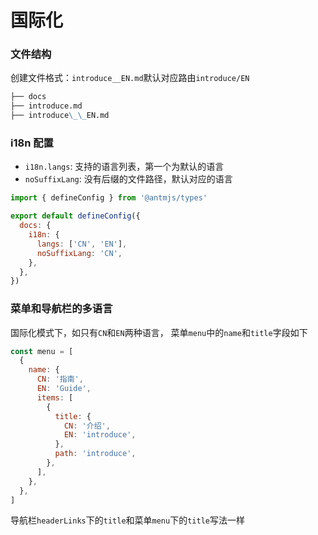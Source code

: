 # 国际化

### 文件结构

创建文件格式：`introduce__EN.md`默认对应路由`introduce/EN`

```markdown
├── docs
├── introduce.md
├── introduce\_\_EN.md
```

### i18n 配置

- `i18n.langs`: 支持的语言列表，第一个为默认的语言
- `noSuffixLang`: 没有后缀的文件路径，默认对应的语言

```js
import { defineConfig } from '@antmjs/types'

export default defineConfig({
  docs: {
    i18n: {
      langs: ['CN', 'EN'],
      noSuffixLang: 'CN',
    },
  },
})
```

### 菜单和导航栏的多语言

国际化模式下，如只有`CN`和`EN`两种语言， 菜单`menu`中的`name`和`title`字段如下

```js
const menu = [
  {
    name: {
      CN: '指南',
      EN: 'Guide',
      items: [
        {
          title: {
            CN: '介绍',
            EN: 'introduce',
          },
          path: 'introduce',
        },
      ],
    },
  },
]
```

导航栏`headerLinks`下的`title`和菜单`menu`下的`title`写法一样
